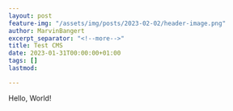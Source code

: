 ```yaml
---
layout: post
feature-img: "/assets/img/posts/2023-02-02/header-image.png"
author: MarvinBangert
excerpt_separator: "<!--more-->"
title: Test CMS
date: 2023-01-31T00:00:00+01:00
tags: []
lastmod: 

---
```

Hello, World!